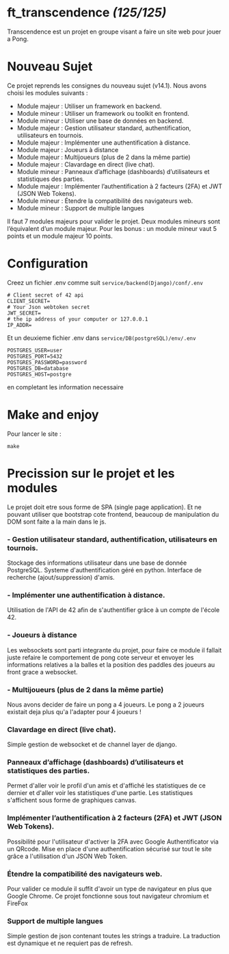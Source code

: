 # ft_transcendence *(125/125)*

Transcendence est un projet en groupe visant a faire un site web pour jouer a Pong.

# Nouveau Sujet

Ce projet reprends les consignes du nouveau sujet (v14.1). Nous avons choisi les modules suivants :
- Module majeur : Utiliser un framework en backend.
- Module mineur : Utiliser un framework ou toolkit en frontend.
- Module mineur : Utiliser une base de données en backend.
- Module majeur : Gestion utilisateur standard, authentification, utilisateurs en tournois.
- Module majeur : Implémenter une authentification à distance.
- Module majeur : Joueurs à distance
- Module majeur : Multijoueurs (plus de 2 dans la même partie)
- Module majeur : Clavardage en direct (live chat).
- Module mineur : Panneaux d’affichage (dashboards) d’utilisateurs et statistiques des parties.
- Module majeur : Implémenter l’authentification à 2 facteurs (2FA) et JWT (JSON Web Tokens).
- Module mineur : Étendre la compatibilité des navigateurs web.
- Module mineur : Support de multiple langues

Il faut 7 modules majeurs pour valider le projet. Deux modules mineurs sont l’équivalent d’un module majeur. Pour les bonus : un module mineur vaut 5 points et un module majeur 10 points.

# Configuration

Creez un fichier .env comme suit `service/backend(Django)/conf/.env`
```
# Client secret of 42 api
CLIENT_SECRET=
# Your Json webtoken secret
JWT_SECRET=
# the ip address of your computer or 127.0.0.1
IP_ADDR=
```
Et un deuxieme fichier .env dans `service/DB(postgreSQL)/env/.env`
```
POSTGRES_USER=user
POSTGRES_PORT=5432
POSTGRES_PASSWORD=password
POSTGRES_DB=database
POSTGRES_HOST=postgre
```
en completant les information necessaire

# Make and enjoy
Pour lancer le site :

```make```

# Precission sur le projet et les modules

Le projet doit etre sous forme de SPA (single page application). Et ne pouvant utiliser que bootstrap cote frontend, beaucoup de manipulation du DOM sont faite a la main dans le js.

### - Gestion utilisateur standard, authentification, utilisateurs en tournois.

Stockage des informations utilisateur dans une base de donnée PostgreSQL. Systeme d'authentification géré en python. Interface de recherche (ajout/suppression) d'amis.

### - Implémenter une authentification à distance.

Utilisation de l'API de 42 afin de s'authentifier grâce à un compte de l'école 42.

### - Joueurs à distance

Les websockets sont parti integrante du projet, pour faire ce module il fallait juste refaire le comportement de pong cote serveur et envoyer les informations relatives a la balles et la position des paddles des joueurs au front grace a websocket.

### - Multijoueurs (plus de 2 dans la même partie)

Nous avons decider de faire un pong a 4 joueurs. Le pong a 2 joueurs existait deja plus qu'a l'adapter pour 4 joueurs !

### Clavardage en direct (live chat).

Simple gestion de websocket et de channel layer de django.

### Panneaux d’affichage (dashboards) d’utilisateurs et statistiques des parties.

Permet d'aller voir le profil d'un amis et d'affiché les statistiques de ce dernier et d'aller voir les statistiques d'une partie. Les statistiques s'affichent sous forme de graphiques canvas.

### Implémenter l’authentification à 2 facteurs (2FA) et JWT (JSON Web Tokens).

Possibilité pour l'utilisateur d'activer la 2FA avec Google Authentificator via un QRcode. Mise en place d'une authentification sécurisé sur tout le site grâce a l'utilisation d'un JSON Web Token.

### Étendre la compatibilité des navigateurs web.

Pour valider ce module il suffit d'avoir un type de navigateur en plus que Google Chrome. Ce projet fonctionne sous tout navigateur chromium et FireFox

### Support de multiple langues

Simple gestion de json contenant toutes les strings a traduire. La traduction est dynamique et ne requiert pas de refresh.
